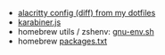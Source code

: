 - [alacritty config (diff) from my dotfiles](alacritty.diff)
- [karabiner.js](karabiner.js)
- homebrew utils / zshenv: [gnu-env.sh](gnu-env.sh)
- homebrew [packages.txt](packages.txt)
